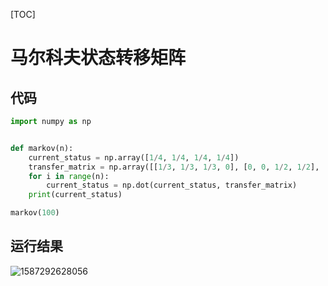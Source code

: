 [TOC]

# 马尔科夫状态转移矩阵

## 代码

```python
import numpy as np


def markov(n):
    current_status = np.array([1/4, 1/4, 1/4, 1/4])
    transfer_matrix = np.array([[1/3, 1/3, 1/3, 0], [0, 0, 1/2, 1/2], [0, 1, 0, 0], [1/2, 0, 0, 1/2]])
    for i in range(n):
        current_status = np.dot(current_status, transfer_matrix)
    print(current_status)

markov(100)
```

## 运行结果

![1587292628056](C:\Users\h'p\AppData\Local\Temp\1587292628056.png)